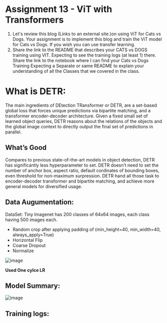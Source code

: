 # Assignment 13 - ViT with Transformers

1. Let's review this blog  (Links to an external site.)on using ViT for Cats vs Dogs. Your assignment is to implement this blog and train the ViT model for Cats vs Dogs. If you wish you can use transfer learning.
2. Share the link to the README that describes your CATS vs DOGS training using VIT. Expecting to see the training logs (at least 1) there.  
Share the link to the notebook where I can find your Cats vs Dogs Training
Expecting a Separate or same README to explain your understanding of all the Classes that we covered in the class. 


# What is DETR:

The main ingredients of DEtection TRansformer or DETR, are a set-based global loss that forces unique predictions via bipartite matching, and a transformer encoder-decoder architecture. Given a fixed small set of learned object queries, DETR reasons about the relations of the objects and the global image context to directly output the final set of predictions in parallel.

## What’s Good
Compares to previous state-of-the-art models in object detection, DETR has significantly less hyperparameter to set. DETR doesn’t need to set the number of anchor box, aspect ratio, default cordinates of bounding boxes, even threshold for non-maximum surpression. DETR hand all those task to encoder-decoder transformer and bipartite matching, and achieve more general models for diversified usage.

## Data Augumentation:

DataSet: Tiny Imagenet has 200 classes of 64x64 images, each class having 500 images each.

- Random crop after applying padding of (min_height=40, min_width=40, always_apply=True)
- Horizontal Flip 
- Coarse Dropout
- Normalize

![image](https://user-images.githubusercontent.com/51078583/126819514-3163317d-cfbd-4e4b-bad7-7f2638347dbf.png)

**Used One cylce LR**

## Model Summary:

![image](https://user-images.githubusercontent.com/51078583/126815847-a91f9a2d-4bd8-4fdc-8ad2-59b55d3d0a8c.png)


## Training logs:

























